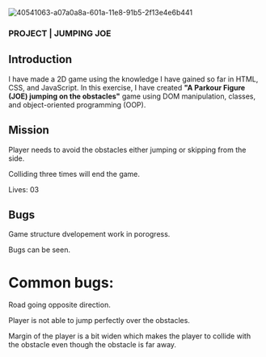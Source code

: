 ![40541063-a07a0a8a-601a-11e8-91b5-2f13e4e6b441](https://github.com/AmitBaruaOmi/Jumping-Joe/assets/150852865/ff67d004-5ca0-468a-a933-94e8ce9007eb)


### PROJECT | JUMPING JOE


## Introduction

I have made a 2D game using the knowledge I have gained so far in HTML, CSS, and JavaScript. In this exercise, I have created **"A Parkour Figure (JOE) jumping on the obstacles"** game using DOM manipulation, classes, and object-oriented programming (OOP).


## Mission

Player needs to avoid the obstacles either jumping or skipping from the side.

Colliding three times will end the game.

Lives: 03


## Bugs

Game structure dvelopement work in porogress.

Bugs can be seen.


# Common bugs:
Road going opposite direction.

Player is not able to jump perfectly over the 
obstacles.

Margin of the player is a bit widen which makes the player to collide with the obstacle even though the obstacle is far away.
  

